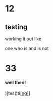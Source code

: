 # 12
## testing

working it out
like

one who is
and is not
# 33 #
#### well then!

)[tes()ti[[ng]](https://google.com)]